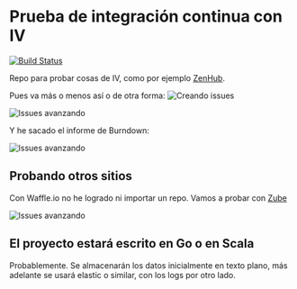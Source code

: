 # Prueba de integración continua con IV

[![Build Status](https://travis-ci.org/JJ/prueba-IC-IV.svg?branch=master)](https://travis-ci.org/JJ/prueba-IC-IV)

Repo para probar cosas de IV, como por
ejemplo [ZenHub](http://app.zenhub.com).

Pues va más o menos así o de otra forma:
![Creando issues](img/issues.png) 

![Issues avanzando](img/issues.png) 

Y he sacado el informe de Burndown:

![Issues avanzando](img/burndown.png) 

## Probando otros sitios

Con Waffle.io no he logrado ni importar un repo. Vamos a probar con [Zube](https://zube.io)

![Issues avanzando](img/zube.png) 

## El proyecto estará escrito en Go o en Scala

Probablemente. Se almacenarán los datos inicialmente en texto plano,
más adelante se usará elastic o similar, con los logs por otro lado. 
